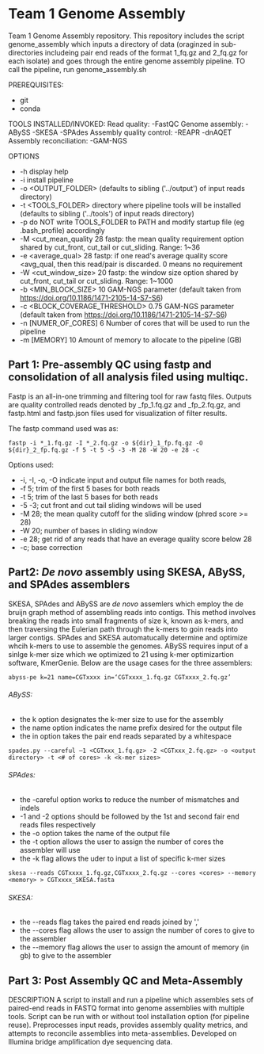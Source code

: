 # Team 1 Genome Assembly

Team 1 Genome Assembly repository. This repository includes the script genome_assembly which inputs a directory of data (oraginzed in sub-directories includeing pair end reads of the format 1_fq.gz and 2_fq.gz for each isolate) and goes through the entire genome assembly pipeline. TO call the pipeline, run genome_assembly.sh

PREREQUISITES:
-	git
-	conda

TOOLS INSTALLED/INVOKED:
Read quality:
-FastQC
	Genome assembly:
-ABySS
-SKESA
-SPAdes
Assembly quality control:
-REAPR
-dnAQET
Assembly reconciliation:
-GAM-NGS

OPTIONS
- 	-h display help
- 	-i install pipeline
- 	-o 	<OUTPUT_FOLDER> (defaults to sibling ('../output') of input reads directory)
- 	-t 	<TOOLS_FOLDER>	 					directory where pipeline tools will be installed (defaults to sibling ('../tools') of input reads directory)
- 	-p 										do NOT write TOOLS_FOLDER to PATH and modify startup file (eg .bash_profile) accordingly
- 	-M	<cut_mean_quality	28	fastp: the mean quality requirement option shared by cut_front, cut_tail or cut_sliding. Range: 1~36
- 	-e	<average_qual>		28	fastp: if one read's average quality score <avg_qual, then this read/pair is discarded. 0 means no requirement
- 	-W	<cut_window_size>	20	fastp: the window size option shared by cut_front, cut_tail or cut_sliding. Range: 1~1000
- 	-b 	<MIN_BLOCK_SIZE>			10		GAM-NGS parameter (default taken from https://doi.org/10.1186/1471-2105-14-S7-S6)
- 	-c 	<BLOCK_COVERAGE_THRESHOLD> 	0.75	GAM-NGS parameter (default taken from https://doi.org/10.1186/1471-2105-14-S7-S6)
- 	-n	[NUMER_OF_CORES] 			6		Number of cores that will be used to run the pipeline
- 	-m	[MEMORY] 					10		Amount of memory to allocate to the pipeline (GB)

## Part 1: Pre-assembly QC using fastp and consolidation of all analysis filed using multiqc.
	
Fastp is an all-in-one trimming and filtering tool for raw fastq files. Outputs are quality controlled reads denoted by <isolatename>_fp_1.fq.gz and <isolatename>_fp_2.fq.gz, and fastp.html and fastp.json files used for visualization of filter results.


The fastp command used was as:
```
fastp -i *_1.fq.gz -I *_2.fq.gz -o ${dir}_1_fp.fq.gz -O ${dir}_2_fp.fq.gz -f 5 -t 5 -5 -3 -M 28 -W 20 -e 28 -c
```

Options used:
- -i, -I, -o, -O indicate input and output file names for both reads, 
- -f 5;	trim of the first 5 bases for both reads
- -t 5;	trim of the last 5 bases for both reads
- -5 -3;	cut front and cut tail sliding windows will be used
- -M 28;	the mean quality cutoff for the sliding window (phred score >= 28)
- -W 20;	number of bases in sliding window
- -e 28;	get rid of any reads that have an everage quality score below 28
- -c;	base correction


## Part2: *De novo* assembly using SKESA, ABySS, and SPAdes assemblers
SKESA, SPAdes and ABySS are *de novo* assemlers which employ the de bruijn graph method of assembling reads into contigs. This method involves breaking the reads into small fragments of size k, known as k-mers, and then traversing the Eulerian path through the k-mers to goin reads into larger contigs. SPAdes and SKESA automatucally determine and optimize whcih k-mers to use to assemble the genomes. ABySS requires input of a sinlge k-mer size which we optimized to 21 using k-mer optimizartion software, KmerGenie. Below are the usage cases for the three assemblers:
```
abyss-pe k=21 name=CGTxxxx in=‘CGTxxxx_1.fq.gz CGTxxxx_2.fq.gz’
```
###### ABySS:
- the k option designates the k-mer size to use for the assembly
- the name option indicates the name prefix desired for the output file
- the in option takes the pair end reads separated by a whitespace
```
spades.py --careful –1 <CGTxxx_1.fq.gz> -2 <CGTxxx_2.fq.gz> -o <output directory> -t <# of cores> -k <k-mer sizes>
```

###### SPAdes:
- the -careful option works to reduce the number of mismatches and indels 
- -1 and -2 options should be followed by the 1st and second fair end reads files respectively
- the -o option takes the name of the output file
- the -t option allows the user to assign the number of cores the assembler will use
- the -k flag allows the uder to input a list of specific k-mer sizes

```
skesa --reads CGTxxxx_1.fq.gz,CGTxxxx_2.fq.gz --cores <cores> --memory <memory> > CGTxxxx_SKESA.fasta
```
###### SKESA:
- the --reads flag takes the paired end reads joined by ','
- the --cores flag allows the user to assign the number of cores to give to the assembler
- the --memory flag allows the user to assign the amount of memory (in gb) to give to the assembler

## Part 3: Post Assembly QC and Meta-Assembly

DESCRIPTION
A script to install and run a pipeline which assembles sets of paired-end reads in FASTQ format into  genome assemblies with multiple tools.
Script can be run with or without tool installation option (for pipeline reuse).
Preprocesses input reads, provides assembly quality metrics, and attempts to reconcile assemblies into meta-assemblies.
Developed on Illumina bridge amplification dye sequencing data.


